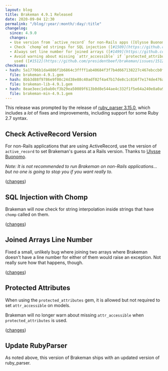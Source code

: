 ```yaml
---
layout: blog
title: Brakeman 4.9.1 Released
date: 2020-09-04 12:30
permalink: "/blog/:year/:month/:day/:title"
changelog:
  since: 4.9.0
  changes:
  - Use version from `active_record` for non-Rails apps ([Ulysse Buonomo](https://github.com/BuonOmo))
  - Check `chomp`ed strings for SQL injection ([#1509](https://github.com/presidentbeef/brakeman/issues/1509))
  - Always set line number for joined arrays ([#1499](https://github.com/presidentbeef/brakeman/issues/1499))
  - Avoid warning about missing `attr_accessible` if `protected_attributes` gem is
    used ([#1512](https://github.com/presidentbeef/brakeman/issues/1512))
checksums:
- hash: 5a17706b1da4886f1b6864c3ffff1ab40684f3f7b4d667138227c467ebccb0f7
  file: brakeman-4.9.1.gem
- hash: 8bb3d88f9786e9f08c24d38e88c40adf02f4a47b17de8c1c816f7e174de476a4
  file: brakeman-lib-4.9.1.gem
- hash: 8eae3eec1ebab0cf3b29ea50089f613b0d8e544ae4c332f1f5e64a240e8a0a94
  file: brakeman-min-4.9.1.gem
---
```



This release was prompted by the release of [ruby\_parser 3.15.0](https://www.zenspider.com/releases/2020/08/ruby_parser-version-3-15-0-has-been-released.html), which includes a _lot_ of fixes and improvements, including support for some Ruby 2.7 syntax.


## Check ActiveRecord Version

For non-Rails applications that are using ActiveRecord, use the version of `active_record` to set Brakeman's guess at a Rails version. Thanks to [Ulysse Buonomo](https://github.com/BuonOmo).

_Note: It is not recommended to run Brakeman on non-Rails applications... but no one is going to stop you if you want really to._

([changes](https://github.com/presidentbeef/brakeman/pull/1506))

## SQL Injection with Chomp

Brakeman will now check for string interpolation inside strings that have `chomp` called on them.

([changes](https://github.com/presidentbeef/brakeman/pull/1511))

## Joined Arrays Line Number

Fixed a small, unlikely bug where joining two arrays where Brakeman doesn't have a line number for either of them would raise an exception.
Not really sure how that happens, though.

([changes](https://github.com/presidentbeef/brakeman/pull/1503))

## Protected Attributes

When using the `protected_attributes` gem, it is allowed but not required to set `attr_accessible` on models.

Brakeman will no longer warn about missing `attr_accessible` when `protected_attributes` is used.

([changes](https://github.com/presidentbeef/brakeman/pull/1513))

## Update RubyParser

As noted above, this version of Brakeman ships with an updated version of ruby\_parser.

